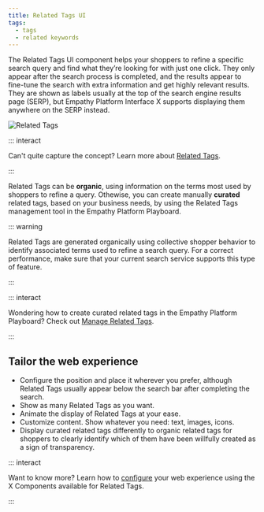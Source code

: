 ```yaml
---
title: Related Tags UI
tags:
  - tags
  - related keywords
---
```


The Related Tags UI component helps your shoppers to refine a specific search query and find what
they’re looking for with just one click. They only appear after the search process is completed, and
the results appear to fine-tune the search with extra information and get highly relevant results.
They are shown as labels usually at the top of the search engine results page (SERP), but Empathy
Platform Interface X supports displaying them anywhere on the SERP instead.

![Related Tags](~@assets/x/interface/x-related-tags.gif)

::: interact

Can't quite capture the concept? Learn more about
[Related Tags](../features/related-tags-overview.md).

:::

Related Tags can be **organic**, using information on the terms most used by shoppers to refine a
query. Othewise, you can create manually **curated** related tags, based on your business needs, by
using the Related Tags management tool in the Empathy Platform Playboard.

::: warning

Related Tags are generated organically using collective shopper behavior to identify associated
terms used to refine a search query. For a correct performance, make sure that your current search
service supports this type of feature.

:::

::: interact

Wondering how to create curated related tags in the Empathy Platform Playboard? Check out
[Manage Related Tags](/explore-empathy-platform/fine-tune-search-and-discovery/manage-related-tags.md).

:::

<!-- You can configure the behavior of Related Tags and decide whether they’re selectable or not. If Related Tags aren’t selectable, they modify the initial query syntax by adding the related-search keywords to the query term initially typed in the search bar. Otherwise, the initial query syntax will still remain so that shoppers can select or deselect Related Tags at their ease, exploring different options and combinations. -->

## Tailor the web experience

- Configure the position and place it wherever you prefer, although Related Tags usually appear
  below the search bar after completing the search.
- Show as many Related Tags as you want.
- Animate the display of Related Tags at your ease.
- Customize content. Show whatever you need: text, images, icons.
- Display curated related tags differently to organic related tags for shoppers to clearly identify
  which of them have been willfully created as a sign of transparency.

<!-- - Choose if Related Tags are selectable or change the syntax of the initial query in the search box. -->

::: interact

Want to know more? Learn how to
[configure](/develop-empathy-platform/ui-reference/components/related-tags/) your web experience
using the X Components available for Related Tags.

:::
